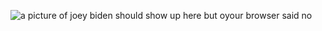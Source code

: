 ![a picture of joey biden should show up here but oyour browser said no](‪C:\Users\HarryK\Pictures\joe.jpg)
